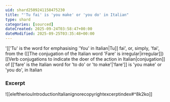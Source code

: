```yaml
---
uid: shard2509241158475230
title: "'Tu fai' is 'you make' or 'you do' in Italian"
type: shard
categories: [sourced]
dateCreated: 2025-09-24T03:58:47+00:00
dateModified: 2025-09-25T03:35:48+00:00
---
```

'[['Tu' is the word for emphasising 'You' in Italian|Tu]] fai', or, simply, 'fai', from the ([[The conjugation of the Italian word 'Fare' is irregular|irregular]]) [[Verb conjugations to indicate the doer of the action in Italian|conjugation]] of [['fare' is the Italian word for 'to do' or 'to make'|'fare']] is 'you make' or 'you do', in Italian
### Excerpt
![[eleftheriouIntroductionItalianignorecopyrightexcerptindex#^8k2ko]]


